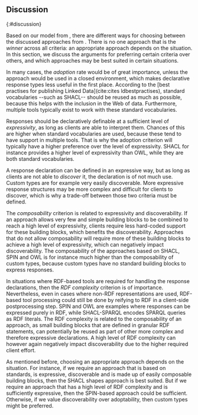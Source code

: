 ## Discussion
{:#discussion}

Based on our model from [](#comparison-model), there are different ways for choosing between the discussed approaches from [](#approaches).
There is no one approach that is the _winner_ across all criteria:
an appropriate approach depends on the situation.
In this section, we discuss the arguments for preferring certain criteria over others,
and which approaches may be best suited in certain situations.

In many cases, the _adoption_ rate would be of great importance,
unless the approach would be used in a closed environment,
which makes declarative response types less useful in the first place.
According to the [best practises for publishing Linked Data](cite:cites ldbestpractises),
standard vocabularies --such as SHACL-- should be reused as much as possible,
because this helps with the inclusion in the Web of data.
Furthermore, multiple tools typically exist to work with these standard vocabularies.

Responses should be declaratively definable at a sufficient level of _expressivity_,
as long as clients are able to interpret them.
Chances of this are higher when standard vocabularies are used,
because these tend to have support in multiple tools.
That is why the adoption criterion will typically have a higher preference over the level of expressivity.
SHACL for instance provides a higher level of expressivity than OWL,
while they are both standard vocabularies.

A response declaration can be defined in an expressive way,
but as long as clients are not able to _discover_ it,
the declaration is of not much use.
Custom types are for example very easily discoverable.
More expressive response structures may be more complex and difficult for clients to discover,
which is why a trade-off between those two criteria must be defined.

The _composability_ criterion is related to expressivity and discoverability.
If an approach allows very few and simple building blocks to be combined to reach a high level of expressivity,
clients require less hard-coded support for these building blocks, which benefits the discoverability.
Approaches that do not allow composability will require more of these building blocks to
achieve a high level of expressivity, which can negatively impact discoverability.
The composability of the approaches based on SHACL, SPIN and OWL
is for instance much higher than the composability of custom types,
because custom types have no standard building blocks to express responses.

In situations where RDF-based tools are required for
handling the response declarations, then the _RDF complexity_ criterion is of importance.
Nevertheless, even in cases where non-RDF representations are used,
RDF-based tool processing could still be done by reifying to RDF in a client-side postprocessing step.
SPIN and OWL are examples where responses can be expressed purely in RDF,
while SHACL-SPARQL encodes SPARQL queries as RDF literals.
The RDF complexity is related to the composability of an approach,
as small building blocks that are defined in granular RDF statements,
can potentially be reused as part of other more complex and therefore expressive declarations.
A high level of RDF complexity can however again negatively impact discoverability due to the higher required client effort.

As mentioned before, choosing an appropriate approach depends on the situation.
For instance, if we require an approach that is based on standards,
is expressive, discoverable and is made up of easily composable building blocks,
then the SHACL shapes approach is best suited.
But if we require an approach that has a high level of RDF complexity and is sufficiently expressive,
then the SPIN-based approach could be sufficient.
Otherwise, if we value discoverability over adoptability, then custom types might be preferred.

